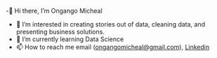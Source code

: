 -👋 Hi there, I’m Ongango Micheal 
- 👀 I’m interested in creating stories out of data, cleaning data, and presenting business solutions.
- 🌱 I’m currently learning Data Science
- 📫 How to reach me email (ongangomicheal@gmail.com), [Linkedin](https://www.linkedin.com/in/micheal-ongango-84791823a/)

<!---
mongango/mongango is a ✨ special ✨ repository because its `README.md` (this file) appears on your GitHub profile.
You can click the Preview link to take a look at your changes.
--->

